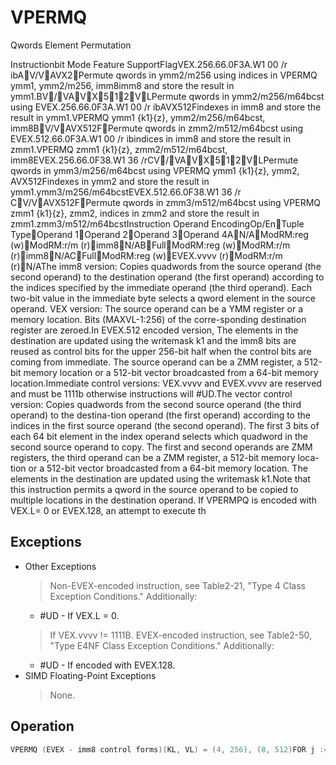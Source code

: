 # VPERMQ

Qwords Element Permutation

Instructionbit Mode Feature SupportFlagVEX.256.66.0F3A.W1 00 /r ibAV/VAVX2Permute qwords in ymm2/m256 using indices in VPERMQ ymm1, ymm2/m256, imm8imm8 and store the result in ymm1.BV/VAVX512VLPermute qwords in ymm2/m256/m64bcst using EVEX.256.66.0F3A.W1 00 /r ibAVX512Findexes in imm8 and store the result in ymm1.VPERMQ ymm1 {k1}{z}, ymm2/m256/m64bcst, imm8BV/VAVX512FPermute qwords in zmm2/m512/m64bcst using EVEX.512.66.0F3A.W1 00 /r ibindices in imm8 and store the result in zmm1.VPERMQ zmm1 {k1}{z}, zmm2/m512/m64bcst, imm8EVEX.256.66.0F38.W1 36 /rCV/VAVX512VLPermute qwords in ymm3/m256/m64bcst using VPERMQ ymm1 {k1}{z}, ymm2, AVX512Findexes in ymm2 and store the result in ymm1.ymm3/m256/m64bcstEVEX.512.66.0F38.W1 36 /r CV/VAVX512FPermute qwords in zmm3/m512/m64bcst using VPERMQ zmm1 {k1}{z}, zmm2, indices in zmm2 and store the result in zmm1.zmm3/m512/m64bcstInstruction Operand EncodingOp/EnTuple TypeOperand 1Operand 2Operand 3Operand 4AN/AModRM:reg (w)ModRM:r/m (r)imm8N/ABFullModRM:reg (w)ModRM:r/m (r)imm8N/ACFullModRM:reg (w)EVEX.vvvv (r)ModRM:r/m (r)N/AThe imm8 version: Copies quadwords from the source operand (the second operand) to the destination operand (the first operand) according to the indices specified by the immediate operand (the third operand).
Each two-bit value in the immediate byte selects a qword element in the source operand.
VEX version: The source operand can be a YMM register or a memory location.
Bits (MAXVL-1:256) of the corre-sponding destination register are zeroed.In EVEX.512 encoded version, The elements in the destination are updated using the writemask k1 and the imm8 bits are reused as control bits for the upper 256-bit half when the control bits are coming from immediate.
The source operand can be a ZMM register, a 512-bit memory location or a 512-bit vector broadcasted from a 64-bit memory location.Immediate control versions: VEX.vvvv and EVEX.vvvv are reserved and must be 1111b otherwise instructions will #UD.The vector control version: Copies quadwords from the second source operand (the third operand) to the destina-tion operand (the first operand) according to the indices in the first source operand (the second operand).
The first 3 bits of each 64 bit element in the index operand selects which quadword in the second source operand to copy.
The first and second operands are ZMM registers, the third operand can be a ZMM register, a 512-bit memory loca-tion or a 512-bit vector broadcasted from a 64-bit memory location.
The elements in the destination are updated using the writemask k1.Note that this instruction permits a qword in the source operand to be copied to multiple locations in the destination operand.
If VPERMPQ is encoded with VEX.L= 0 or EVEX.128, an attempt to execute th

## Exceptions

- Other Exceptions
  > Non-EVEX-encoded instruction, see Table2-21, "Type 4 Class Exception Conditions."
  > Additionally:
  - #UD - If VEX.L = 0.
  > If VEX.vvvv != 1111B.
  > EVEX-encoded instruction, see Table2-50, "Type E4NF Class Exception Conditions."
  > Additionally:
  - #UD - If encoded with EVEX.128.
- SIMD Floating-Point Exceptions
  > None.

## Operation

```C
VPERMQ (EVEX - imm8 control forms)(KL, VL) = (4, 256), (8, 512)FOR j := 0 TO KL-1i := j * 64IF (EVEX.b = 1) AND (SRC *is memory*)THEN TMP_SRC[i+63:i] := SRC[63:0];ELSE TMP_SRC[i+63:i] := SRC[i+63:i];FI;ENDFOR;TMP_DEST[63:0] := (TMP_SRC[255:0] >> (IMM8[1:0] * 64))[63:0];TMP_DEST[127:64] := (TMP_SRC[255:0] >> (IMM8[3:2] * 64))[63:0];TMP_DEST[191:128] := (TMP_SRC[255:0] >> (IMM8[5:4] * 64))[63:0];TMP_DEST[255:192] := (TMP_SRC[255:0] >> (IMM8[7:6] * 64))[63:0];IF VL >= 512TMP_DEST[319:256] := (TMP_SRC[511:256] >> (IMM8[1:0] * 64))[63:0];TMP_DEST[383:320] := (TMP_SRC[511:256] >> (IMM8[3:2] * 64))[63:0];TMP_DEST[447:384] := (TMP_SRC[511:256] >> (IMM8[5:4] * 64))[63:0];TMP_DEST[511:448] := (TMP_SRC[511:256] >> (IMM8[7:6] * 64))[63:0];FI;FOR j := 0 TO KL-1i := j * 64IF k1[j] OR *no writemask*THEN DEST[i+63:i] := TMP_DEST[i+63:i]ELSE IF *merging-masking*; merging-maskingTHEN *DEST[i+63:i] remains unchanged*ELSE ; zeroing-maskingDEST[i+63:i] := 0;zeroing-maskingFI;FI;ENDFORDEST[MAXVL-1:VL] := 0VPERMQ (EVEX - vector control forms)(KL, VL) = (4, 256), (8, 512)FOR j := 0 TO KL-1i := j * 64IF (EVEX.b = 1) AND (SRC2 *is memory*)THEN TMP_SRC2[i+63:i] := SRC2[63:0];ELSE TMP_SRC2[i+63:i] := SRC2[i+63:i];FI;ENDFOR;IF VL = 256TMP_DEST[63:0] := (TMP_SRC2[255:0] >> (SRC1[1:0] * 64))[63:0];TMP_DEST[127:64] := (TMP_SRC2[255:0] >> (SRC1[65:64] * 64))[63:0];TMP_DEST[191:128] := (TMP_SRC2[255:0] >> (SRC1[129:128] * 64))[63:0];TMP_DEST[255:192] := (TMP_SRC2[255:0] >> (SRC1[193:192] * 64))[63:0];FI;IF VL = 512TMP_DEST[63:0] := (TMP_SRC2[511:0] >> (SRC1[2:0] * 64))[63:0];TMP_DEST[127:64] := (TMP_SRC2[511:0] >> (SRC1[66:64] * 64))[63:0];TMP_DEST[319:256] := (TMP_SRC2[511:0] >> (SRC1[258:256] * 64))[63:0];TMP_DEST[383:320] := (TMP_SRC2[511:0] >> (SRC1[322:320] * 64))[63:0];TMP_DEST[447:384] := (TMP_SRC2[511:0] >> (SRC1[386:384] * 64))[63:0];TMP_DEST[511:448] := (TMP_SRC2[511:0] >> (SRC1[450:448] * 64))[63:0];FI;FOR j := 0 TO KL-1i := j * 64IF k1[j] OR *no writemask*THEN DEST[i+63:i] := TMP_DEST[i+63:i]ELSE IF *merging-masking*; merging-maskingTHEN *DEST[i+63:i] remains unchanged*ELSE ; zeroing-maskingDEST[i+63:i] := 0;zeroing-maskingFI;FI;ENDFORDEST[MAXVL-1:VL] := 0VPERMQ (VEX.256 encoded version)DEST[63:0] := (SRC[255:0] >> (IMM8[1:0] * 64))[63:0];DEST[127:64] := (SRC[255:0] >> (IMM8[3:2] * 64))[63:0];DEST[191:128] := (SRC[255:0] >> (IMM8[5:4] * 64))[63:0];DEST[255:192] := (SRC[255:0] >> (IMM8[7:6] * 64))[63:0];DEST[MAXVL-1:256] := 0Intel C/C++ Compiler Intrinsic EquivalentVPERMQ __m512i _mm512_permutex_epi64( __m512i a, int imm);VPERMQ __m512i _mm512_mask_permutex_epi64(__m512i s, __mmask8 k, __m512i a, int imm);VPERMQ __m512i _mm512_maskz_permutex_epi64( __mmask8 k, __m512i a, int imm);VPERMQ __m512i _mm512_permutexvar_epi64( __m512i a, __m512i b);VPERMQ __m512i _mm512_mask_permutexvar_epi64(__m512i s, __mmask8 k, __m512i a, __m512i b);VPERMQ __m512i _mm512_maskz_permutexvar_epi64( __mmask8 k, __m512i a, __m512i b);VPERMQ __m256i _mm256_permutex_epi64( __m256i a, int imm);VPERMQ __m256i _mm256_mask_permutex_epi64(__m256i s, __mmask8 k, __m256i a, int imm);VPERMQ __m256i _mm256_maskz_permutex_epi64( __mmask8 k, __m256i a, int imm);VPERMQ __m256i _mm256_permutexvar_epi64( __m256i a, __m256i b);VPERMQ __m256i _mm256_mask_permutexvar_epi64(__m256i s, __mmask8 k, __m256i a, __m256i b);VPERMQ __m256i _mm256_maskz_permutexvar_epi64( __mmask8 k, __m256i a, __m256i b);
```
